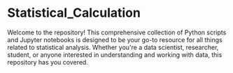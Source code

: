 # Statistical_Calculation
Welcome to the repository! This comprehensive collection of Python scripts and Jupyter notebooks is designed to be your go-to resource for all things related to statistical analysis. Whether you're a data scientist, researcher, student, or anyone interested in understanding and working with data, this repository has you covered.
